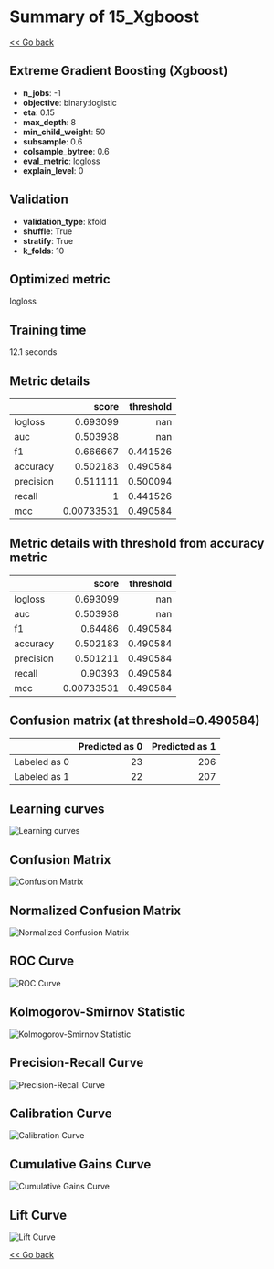 # Summary of 15_Xgboost

[<< Go back](../README.md)


## Extreme Gradient Boosting (Xgboost)
- **n_jobs**: -1
- **objective**: binary:logistic
- **eta**: 0.15
- **max_depth**: 8
- **min_child_weight**: 50
- **subsample**: 0.6
- **colsample_bytree**: 0.6
- **eval_metric**: logloss
- **explain_level**: 0

## Validation
 - **validation_type**: kfold
 - **shuffle**: True
 - **stratify**: True
 - **k_folds**: 10

## Optimized metric
logloss

## Training time

12.1 seconds

## Metric details
|           |      score |   threshold |
|:----------|-----------:|------------:|
| logloss   | 0.693099   |  nan        |
| auc       | 0.503938   |  nan        |
| f1        | 0.666667   |    0.441526 |
| accuracy  | 0.502183   |    0.490584 |
| precision | 0.511111   |    0.500094 |
| recall    | 1          |    0.441526 |
| mcc       | 0.00733531 |    0.490584 |


## Metric details with threshold from accuracy metric
|           |      score |   threshold |
|:----------|-----------:|------------:|
| logloss   | 0.693099   |  nan        |
| auc       | 0.503938   |  nan        |
| f1        | 0.64486    |    0.490584 |
| accuracy  | 0.502183   |    0.490584 |
| precision | 0.501211   |    0.490584 |
| recall    | 0.90393    |    0.490584 |
| mcc       | 0.00733531 |    0.490584 |


## Confusion matrix (at threshold=0.490584)
|              |   Predicted as 0 |   Predicted as 1 |
|:-------------|-----------------:|-----------------:|
| Labeled as 0 |               23 |              206 |
| Labeled as 1 |               22 |              207 |

## Learning curves
![Learning curves](learning_curves.png)
## Confusion Matrix

![Confusion Matrix](confusion_matrix.png)


## Normalized Confusion Matrix

![Normalized Confusion Matrix](confusion_matrix_normalized.png)


## ROC Curve

![ROC Curve](roc_curve.png)


## Kolmogorov-Smirnov Statistic

![Kolmogorov-Smirnov Statistic](ks_statistic.png)


## Precision-Recall Curve

![Precision-Recall Curve](precision_recall_curve.png)


## Calibration Curve

![Calibration Curve](calibration_curve_curve.png)


## Cumulative Gains Curve

![Cumulative Gains Curve](cumulative_gains_curve.png)


## Lift Curve

![Lift Curve](lift_curve.png)



[<< Go back](../README.md)
